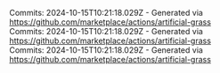 Commits: 2024-10-15T10:21:18.029Z - Generated via https://github.com/marketplace/actions/artificial-grass
<br>
Commits: 2024-10-15T10:21:18.029Z - Generated via https://github.com/marketplace/actions/artificial-grass
<br>
Commits: 2024-10-15T10:21:18.029Z - Generated via https://github.com/marketplace/actions/artificial-grass
<br>
